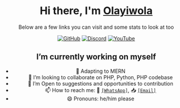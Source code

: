 <div align=center>

# Hi there, I'm [Olayiwola](https://github.com/Olayiwolaaa)

Below are a few links you can visit and some stats to look at too

[![GitHub](https://img.shields.io/badge/GitHub-Olayiwolaaa-blue)](https://github.com/Olayiwolaaa)
[![Discord](https://img.shields.io/badge/Discord-layiwolaaa-7289DA)](https://discordapp.com/users/layiwolaaa)
[![YouTube](https://img.shields.io/badge/YouTube-MKYG-red)](https://www.youtube.com/channel/UCHUWoP8X6wd8GEAK9Qhirxg)

## I’m currently working on myself
- 🌱 Adapting to MERN
- 👯 I’m looking to collaborate on PHP, Python, PHP codebase
- 🤔 I’m Open to suggestions and opportunities to contribution
- 📫 How to reach me: 💬 <a href="https//:wa.me/+2347084419791" target="_blank">`[WhatsApp]`</a>,  📥 <a href="mailto:muizzkara91@gmail.com" target="_blank">`[Email]`</a>
- 😄 Pronouns: he/him please
